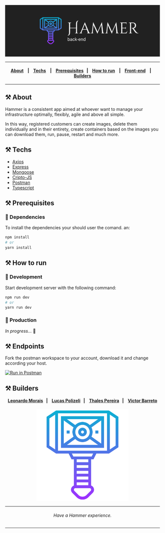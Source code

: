 <img src="https://github.com/barreto/hammer-frontend/blob/main/public/hammer-backend.png?raw=true" style="background-color: #212121" width="1000"/>

___

<h4 align="center">
    <a href="#hammer_and_pick-about">About</a> &nbsp;&nbsp;&nbsp;|&nbsp;&nbsp;&nbsp;
    <a href="#hammer_and_pick-techs">Techs</a> &nbsp;&nbsp;&nbsp;|&nbsp;&nbsp;&nbsp;
    <a href="#hammer_and_pick-prerequisites">Prerequisites</a>&nbsp;&nbsp;&nbsp;|&nbsp;&nbsp;&nbsp;
    <a href="#hammer_and_pick-how-to-run">How to run</a> &nbsp;&nbsp;&nbsp;|&nbsp;&nbsp;&nbsp;
    <a href="https://github.com/barreto/hammer-frontend">Front-end</a> &nbsp;&nbsp;&nbsp;|&nbsp;&nbsp;&nbsp;
    <a href="#hammer_and_pick-builders">Builders</a>
</h4>

___

## :hammer_and_pick: About

Hammer is a consistent app aimed at whoever
want to manage your infrastructure optimally, flexibly,
agile and above all simple.

In this way, registered customers can create images,
delete them individually and in their entirety, create containers
based on the images you can download them, run, pause, restart and much more.

## :hammer_and_pick: Techs

- [Axios](https://www.npmjs.com/package/axios)
- [Express](http://expressjs.com/)
- [Mongoose](https://mongoosejs.com/)
- [Cripto-JS](https://www.npmjs.com/package/crypto-js)
- [Postman](https://www.postman.com/)
- [Typescript](https://www.typescriptlang.org/)

## :hammer_and_pick: Prerequisites

### :hammer: Dependencies

To install the dependencies your should user the comand. an:
```sh
npm install
# or
yarn install
```

## :hammer_and_pick: How to run


### :hammer: Development 
Start development server with the following command:
```sh
npm run dev
# or
yarn run dev
```

### :hammer: Production 

*In progress...* :construction:

## :hammer_and_pick: Endpoints

Fork the postman workspace to your account, download it and change according your host. 

[![Run in Postman](https://run.pstmn.io/button.svg)](https://god.gw.postman.com/run-collection/16086736-f547c1c0-7805-4e8e-9e27-67109a450ce2?action=collection%2Ffork&collection-url=entityId%3D16086736-f547c1c0-7805-4e8e-9e27-67109a450ce2%26entityType%3Dcollection%26workspaceId%3Dec8a6d45-32d2-490a-b037-4f272950692a#?env%5BHammerAPI-Dev%5D=W3sia2V5IjoidXJsIiwidmFsdWUiOiJodHRwOi8vbG9jYWxob3N0OjgwMDEvIiwiZW5hYmxlZCI6dHJ1ZX1d)

## :hammer_and_pick: Builders 

<h4 align="center">
  <a href="https://github.com/">Leonardo Morais</a>&nbsp;&nbsp;&nbsp;|&nbsp;&nbsp;&nbsp;
  <a href="https://github.com/lucaspolizeli">Lucas Polizeli</a>&nbsp;&nbsp;&nbsp;|&nbsp;&nbsp;&nbsp;
  <a href="https://github.com/thalees">Thales Pereira</a>&nbsp;&nbsp;&nbsp;|&nbsp;&nbsp;&nbsp;
  <a href="https://github.com/barreto">Victor Barreto</a>
</h4>

<p align="center">
    
<img src="https://github.com/barreto/hammer-frontend/blob/main/public/hammer.svg?raw=true"  width="300"/>

</p>

___

<h6 align="center"><i>Have a Hammer experience.</i></h6>

___

